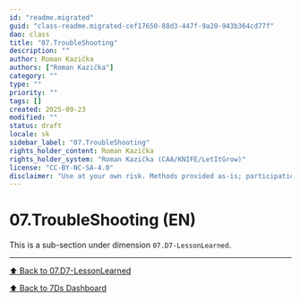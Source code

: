 ```yaml
---
id: "readme.migrated"
guid: "class-readme.migrated-cef17650-88d3-447f-9a20-943b364cd77f"
dao: class
title: "07.TroubleShooting"
description: ""
author: Roman Kazička
authors: ["Roman Kazička"]
category: ""
type: ""
priority: ""
tags: []
created: 2025-09-23
modified: ""
status: draft
locale: sk
sidebar_label: "07.TroubleShooting"
rights_holder_content: Roman Kazička
rights_holder_system: "Roman Kazička (CAA/KNIFE/LetItGrow)"
license: "CC-BY-NC-SA-4.0"
disclaimer: "Use at your own risk. Methods provided as-is; participation is voluntary and context-aware."
---
```

# 07.TroubleShooting (EN)

This is a sub-section under dimension `07.D7-LessonLearned`.

---
[⬆ Back to 07.D7-LessonLearned](../index.md)

[⬆ Back to 7Ds Dashboard](../../index.md)
